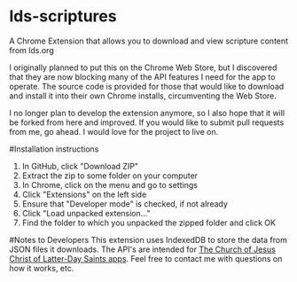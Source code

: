 lds-scriptures
==============

A Chrome Extension that allows you to download and view scripture content from lds.org

I originally planned to put this on the Chrome Web Store, but I discovered that they are now blocking many of the API features I need for the app to operate. The source code is provided for those that would like to download and install it into their own Chrome installs, circumventing the Web Store.

I no longer plan to develop the extension anymore, so I also hope that it will be forked from here and improved. If you would like to submit pull requests from me, go ahead. I would love for the project to live on.

#Installation instructions
1. In GitHub, click "Download ZIP"
2. Extract the zip to some folder on your computer
2. In Chrome, click on the menu and go to settings
3. Click "Extensions" on the left side
4. Ensure that "Developer mode" is checked, if not already
5. Click "Load unpacked extension..."
6. Find the folder to which you unpacked the zipped folder and click OK

#Notes to Developers
This extension uses IndexedDB to store the data from JSON files it downloads. The API's are intended for [The Church of Jesus Christ of Latter-Day Saints apps](https://lds.org). Feel free to contact me with questions on how it works, etc.